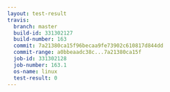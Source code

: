 ```yaml
---
layout: test-result
travis:
  branch: master
  build-id: 331302127
  build-number: 163
  commit: 7a21380ca15f96becaa9fe73902c610817d844dd
  commit-range: a0bbeaadc38c...7a21380ca15f
  job-id: 331302128
  job-number: 163.1
  os-name: linux
  test-result: 0
---
```

